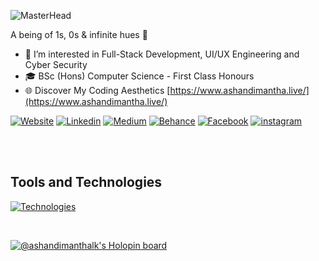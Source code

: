 <!--

-->

![MasterHead](https://mir-s3-cdn-cf.behance.net/project_modules/max_1200/81bb4b165684019.640b6038d133e.gif)

A being of 1s, 0s & infinite hues 🌈

<!--<h1 align="center">
  Hello!!
  <img src="https://media.giphy.com/media/hvRJCLFzcasrR4ia7z/giphy.gif" width="30px"/>
  I'm Ashan Dimantha.
</h1>-->

- 👀 I’m interested in Full-Stack Development, UI/UX Engineering and Cyber Security
- 🎓 BSc (Hons) Computer Science - First Class Honours
- 🌐 Discover My Coding Aesthetics [https://www.ashandimantha.live/](https://www.ashandimantha.live/)


<!-- <div align="right"><h5>Connect WIth Me On</h5>
   <a href="https://www.linkedin.com/in/ashandimanthalk/">
    <img src="https://img.shields.io/badge/LinkedIn-blue?style=for-the-badge&logo=linkedin&logoColor=white" alt="LinkedIn Badge"/> -->
    


 [![Website](https://img.shields.io/badge/Portfolio-255E63?style=for-the-badge&logo=About.me&logoColor=white)](https://www.ashandimantha.live/)
  [![Linkedin](https://img.shields.io/badge/LinkedIn-0077B5?style=for-the-badge&logo=linkedin&logoColor=white)](https://www.linkedin.com/in/ashandimanthalk/)
  [![Medium](https://img.shields.io/badge/Medium-12100E?style=for-the-badge&logo=medium&logoColor=white)](https://medium.com/@ashandimanthalk)
  [![Behance](https://img.shields.io/badge/Behance-0054F7?style=for-the-badge&logo=behance&logoColor=white)](https://www.behance.net/ashandimanthalk)
  [![Facebook](https://img.shields.io/badge/Facebook-1877F2?style=for-the-badge&logo=facebook&logoColor=whi)](https://web.facebook.com/ashandimantha.profile/)
  [![instagram](https://img.shields.io/badge/Instagram-E4405F?style=for-the-badge&logo=instagram&logoColor=white)](https://instagram.com/ashandimanthalk)


  
<!--[![Facebook](https://img.shields.io/badge/Facebook-%231877F2.svg?logo=Facebook&logoColor=white)](https://facebook.com/https://facebook.com/ashandimantha.profile) [![Instagram](https://img.shields.io/badge/Instagram-%23E4405F.svg?logo=Instagram&logoColor=white)](https://instagram.com/https://www.instagram.com/ashandimanthalk/) [![LinkedIn](https://img.shields.io/badge/LinkedIn-%230077B5.svg?logo=linkedin&logoColor=white)](https://linkedin.com/in/https://www.linkedin.com/in/ashandimanthalk/) [![Twitter](https://img.shields.io/badge/Twitter-%231DA1F2.svg?logo=Twitter&logoColor=white)](https://twitter.com/https://twitter.com/ashandimanthalk) [![YouTube](https://img.shields.io/badge/YouTube-%23FF0000.svg?logo=YouTube&logoColor=white)](https://youtube.com/@https://youtube.com/ashandimantha) 
[![Behance](https://img.shields.io/badge/Behance-1769ff?logo=behance&logoColor=white)](https://behance.net/https://behance.net/ashandimanthalk)
  </br>
   </br>
</div>-->
 </br>
  </br>
 
<div>
    
  ## Tools and Technologies
[![Technologies](https://skillicons.dev/icons?i=react,nextjs,nodejs,expressjs,nestjs,mongodb,mysql,redux,sass,tailwind,materialui,bootstrap,docker,aws,graphsql,redis,jest,flutter,dotnet,js,ts,java,py,c,cpp,arduino,linux)](https://www.ashandimantha.live/)
    </br>
<!-- ## Software and Tools
[![Softwares](https://skillicons.dev/icons?i=git,npm,yarn,postman,figma)](https://www.ashandimantha.live/) -->

</div>
  
</div>
 </br>

  
  <!-- ## Achievements -->

[![@ashandimanthalk's Holopin board](https://holopin.me/ashandimanthalk)](https://holopin.io/@ashandimanthalk)

<!--  <a href="https://www.credly.com/users/ashandimanthalk/badges">
    <img src="https://images.credly.com/size/680x680/images/af8c6b4e-fc31-47c4-8dcb-eb7a2065dc5b/I2CS__1_.png" title="Introduction to Cyber Security - Cisco Verified" width="100px" style="display:inline-block; margin-right: 30px;"/>
  </a> -->









